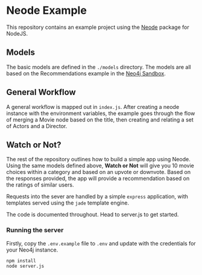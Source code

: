 # Neode Example

This repository contains an example project using the [Neode](http://github.com/adam-cowley/neode) package for NodeJS.

## Models

The basic models are defined in the `./models` directory.  The models are all based on the Recommendations example in the [Neo4j Sandbox](https://neo4j.com/sandbox-v2).

## General Workflow

A general workflow is mapped out in `index.js`.  After creating a neode instance with the environment variables, the example goes through the flow of merging a Movie node based on the title, then creating and relating a set of Actors and a Director.

## Watch or Not?

The rest of the repository outlines how to build a simple app using Neode.  Using the same models defined above, **Watch or Not** will give you 10 movie choices within a category and based on an upvote or downvote.  Based on the responses provided, the app will provide a recommendation based on the ratings of similar users.

Requests into the sever are handled by a simple `express` application, with templates served using the `jade` template engine.

The code is documented throughout.  Head to server.js to get started.

### Running the server
Firstly, copy the `.env.example` file to `.env` and update with the credentials for your Neo4j instance.

```
npm install
node server.js
```
